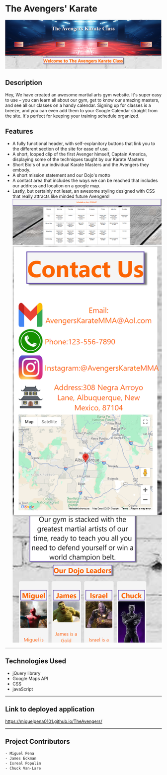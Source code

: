 # The Avengers' Karate
![Welcome Banner](./assets/images/welcome.png)

## Description
Hey, We have created an awesome martial arts gym website. It's super easy to use – you can learn all about our gym, get to know our amazing masters, and see all our classes on a handy calendar. Signing up for classes is a breeze, and you can even add them to your Google Calendar straight from the site. It's perfect for keeping your training schedule organized.

## Features
- A fully functional header, with self-explanitory buttons that link you to the different section of the site for ease of use.
- A short, looped clip of the first Avenger himself, Captain America, displaying some of the techniques taught by our Karate Masters
- Short Bio's of our individual Karate Masters and the Avengers they embody.
- A short mission statement and our Dojo's motto
- A contact area that includes the ways we can be reached that includes our address and location on a google map.
- Lastly, but certainly not least, an awesome styling designed with CSS that really attracts like minded future Avengers!
![Schedule Class Today](./assets/images/scheduleclass.png)
![Google Maps & Contact Us](./assets/images/contactus.png)
![Dojo Leaders](./assets/images/leads.png)


------------------------------------------------------

## Technologies Used
 - jQuery library
 - Google Maps API
 - CSS
 - javaScript

------------------------------------------------------

## Link to deployed application
https://miguelpena0101.github.io/TheAvengers/

------------------------------------------------------

## Project Contributors
    - Miguel Pena
    - James Eckman
    - Isreal Populim
    - Chuck Van-Lare
